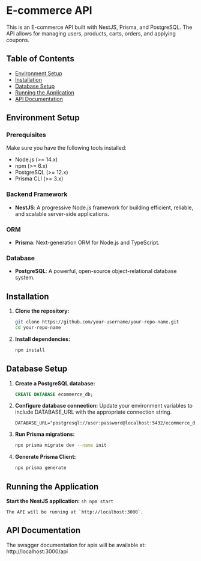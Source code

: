 # E-commerce API

This is an E-commerce API built with NestJS, Prisma, and PostgreSQL. The API allows for managing users, products, carts, orders, and applying coupons.

## Table of Contents
- [Environment Setup](#environment-setup)
- [Installation](#installation)
- [Database Setup](#database-setup)
- [Running the Application](#running-the-application)
- [API Documentation](#api-documentation)

## Environment Setup

### Prerequisites
Make sure you have the following tools installed:
- Node.js (>= 14.x)
- npm (>= 6.x)
- PostgreSQL (>= 12.x)
- Prisma CLI (>= 3.x)

### Backend Framework
- **NestJS**: A progressive Node.js framework for building efficient, reliable, and scalable server-side applications.

### ORM
- **Prisma**: Next-generation ORM for Node.js and TypeScript.

### Database
- **PostgreSQL**: A powerful, open-source object-relational database system.

## Installation

1. **Clone the repository:**
    ```sh
    git clone https://github.com/your-username/your-repo-name.git
    cd your-repo-name
    ```

2. **Install dependencies:**
    ```sh
    npm install
    ```

## Database Setup

1. **Create a PostgreSQL database:**
    ```sql
    CREATE DATABASE ecommerce_db;
    ```

2. **Configure database connection:**
    Update your environment variables to include DATABASE_URL with the appropriate connection string.
    ```env
    DATABASE_URL="postgresql://user:password@localhost:5432/ecommerce_db"
    ```

3. **Run Prisma migrations:**
    ```sh
    npx prisma migrate dev --name init
    ```

4. **Generate Prisma Client:**
    ```sh
    npx prisma generate
    ```

## Running the Application

   **Start the NestJS application:**
    ```sh
    npm start
    ```

    The API will be running at `http://localhost:3000`.

## API Documentation
   The swagger documentation for apis will be available at:
   http://localhost:3000/api


